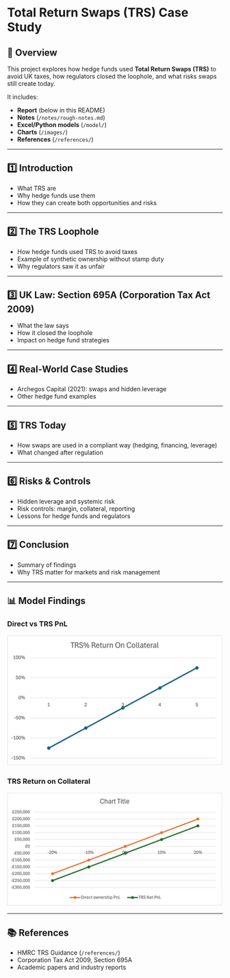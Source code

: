 # Total Return Swaps (TRS) Case Study

## 📌 Overview
This project explores how hedge funds used **Total Return Swaps (TRS)** to avoid UK taxes, how regulators closed the loophole, and what risks swaps still create today.  

It includes:  
- **Report** (below in this README)  
- **Notes** (`/notes/rough-notes.md`)  
- **Excel/Python models** (`/model/`)  
- **Charts** (`/images/`)  
- **References** (`/references/`)  

---

## 1️⃣ Introduction
- What TRS are  
- Why hedge funds use them  
- How they can create both opportunities and risks  

---

## 2️⃣ The TRS Loophole
- How hedge funds used TRS to avoid taxes  
- Example of synthetic ownership without stamp duty  
- Why regulators saw it as unfair  

---

## 3️⃣ UK Law: Section 695A (Corporation Tax Act 2009)
- What the law says  
- How it closed the loophole  
- Impact on hedge fund strategies  

---

## 4️⃣ Real-World Case Studies
- Archegos Capital (2021): swaps and hidden leverage  
- Other hedge fund examples  

---

## 5️⃣ TRS Today
- How swaps are used in a compliant way (hedging, financing, leverage)  
- What changed after regulation  

---

## 6️⃣ Risks & Controls
- Hidden leverage and systemic risk  
- Risk controls: margin, collateral, reporting  
- Lessons for hedge funds and regulators  

---

## 7️⃣ Conclusion
- Summary of findings  
- Why TRS matter for markets and risk management  

---

## 📊 Model Findings

### Direct vs TRS PnL
![TRS PnL](images/trs_pnl.png)

### TRS Return on Collateral
![TRS Return](images/trs_return.png)
 

---

## 📚 References
- HMRC TRS Guidance (`/references/`)  
- Corporation Tax Act 2009, Section 695A  
- Academic papers and industry reports  
